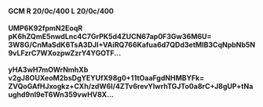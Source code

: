 #### GCM R 20/0c/400 L 20/0c/400
**UMP6K92fpmN2EoqR**<br/>**pK6hZQmE5nwdLnc4C7GrPK5d4ZUCN67ap0F3Gw36M6U=**<br/>**3W8G/CnMaSdK6TsA3DJI+VAiRQ766Kafua6d7QDd3etMIB3CqNpbNb5N9vLFzrC7WXozpwZzrY4YGOTF...**<br/><br/>
**yHA3wH7mOWrNmhXb**<br/>**v2gJ8OUXeoM2bsDgYEYUfX98g0+11tOaaFgdNHMBYFk=**<br/>**ZVQoGAfHJxogkz+CXh/zdW6I/4ZTv6revYIwrhTGJTo0a8rC+J8gUP+tNaughd9nl9eT6Wn359vwHV8X...**